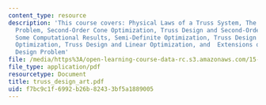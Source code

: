 ```yaml
---
content_type: resource
description: 'This course covers: Physical Laws of a Truss System, The Truss Design
  Problem, Second-Order Cone Optimization, Truss Design and Second-Order Cone Optimization,
  Some Computational Results, Semi-Definite Optimization, Truss Design and Semi-Definite
  Optimization, Truss Design and Linear Optimization, and  Extensions of the Truss
  Design Problem'
file: /media/https%3A/open-learning-course-data-rc.s3.amazonaws.com/15-094j-systems-optimization-models-and-computation-sma-5223-spring-2004/f7bc9c1f6992b26b82433bf5a1889005_truss_design_art.pdf
file_type: application/pdf
resourcetype: Document
title: truss_design_art.pdf
uid: f7bc9c1f-6992-b26b-8243-3bf5a1889005
---
```

